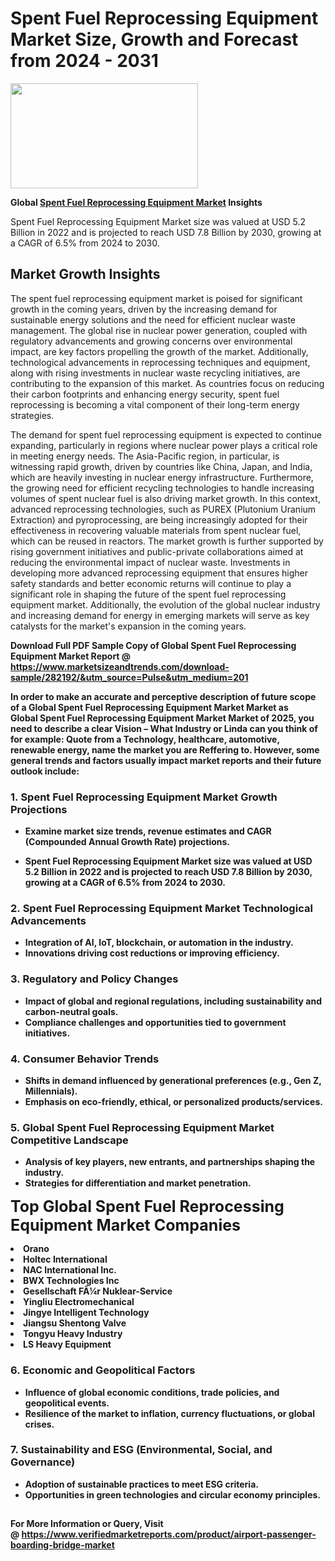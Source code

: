 <H1>Spent Fuel Reprocessing Equipment Market Size, Growth and Forecast from 2024 - 2031</H1><img class="aligncenter size-medium wp-image-584254" src="https://thirdeyenews.in/wp-content/uploads/2024/09/Global-Market-Research-300x168.jpeg" alt="" width="300" height="168" /><p><strong>Global&nbsp;<a href="https://www.marketsizeandtrends.com/download-sample/282192/&amp;utm_source=Pulse&amp;utm_medium=201">Spent Fuel Reprocessing Equipment Market</a> Insights</strong></p><p>Spent Fuel Reprocessing Equipment Market size was valued at USD 5.2 Billion in 2022 and is projected to reach USD 7.8 Billion by 2030, growing at a CAGR of 6.5% from 2024 to 2030.</p><p><h2>Market Growth Insights</h2> <p>The spent fuel reprocessing equipment market is poised for significant growth in the coming years, driven by the increasing demand for sustainable energy solutions and the need for efficient nuclear waste management. The global rise in nuclear power generation, coupled with regulatory advancements and growing concerns over environmental impact, are key factors propelling the growth of the market. Additionally, technological advancements in reprocessing techniques and equipment, along with rising investments in nuclear waste recycling initiatives, are contributing to the expansion of this market. As countries focus on reducing their carbon footprints and enhancing energy security, spent fuel reprocessing is becoming a vital component of their long-term energy strategies.</p> <p><strong></strong></p> <p>The demand for spent fuel reprocessing equipment is expected to continue expanding, particularly in regions where nuclear power plays a critical role in meeting energy needs. The Asia-Pacific region, in particular, is witnessing rapid growth, driven by countries like China, Japan, and India, which are heavily investing in nuclear energy infrastructure. Furthermore, the growing need for efficient recycling technologies to handle increasing volumes of spent nuclear fuel is also driving market growth. In this context, advanced reprocessing technologies, such as PUREX (Plutonium Uranium Extraction) and pyroprocessing, are being increasingly adopted for their effectiveness in recovering valuable materials from spent nuclear fuel, which can be reused in reactors. The market growth is further supported by rising government initiatives and public-private collaborations aimed at reducing the environmental impact of nuclear waste. Investments in developing more advanced reprocessing equipment that ensures higher safety standards and better economic returns will continue to play a significant role in shaping the future of the spent fuel reprocessing equipment market. Additionally, the evolution of the global nuclear industry and increasing demand for energy in emerging markets will serve as key catalysts for the market's expansion in the coming years. <p><strong></p><p><span class=""><strong>Download Full PDF Sample Copy of Global Spent Fuel Reprocessing Equipment Market Report</strong> @ <a href="https://www.marketsizeandtrends.com/download-sample/282192/&amp;utm_source=Pulse&amp;utm_medium=201" target="_blank">https://www.marketsizeandtrends.com/download-sample/282192/&amp;utm_source=Pulse&amp;utm_medium=201</a></span></p><p>In order to make an accurate and perceptive description of future scope of a Global&nbsp;Spent Fuel Reprocessing Equipment Market Market as Global&nbsp;Spent Fuel Reprocessing Equipment Market Market of 2025, you need to describe a clear Vision &ndash; What Industry or Linda can you think of for example: Quote from a Technology, healthcare, automotive, renewable energy, name the market you are Reffering to. However, some general trends and factors usually impact market reports and their future outlook include:</p><h3>1.&nbsp;<strong>Spent Fuel Reprocessing Equipment Market Growth Projections</strong></h3><ul><li>Examine market size trends, revenue estimates and CAGR (Compounded Annual Growth Rate) projections.</li><li><p>Spent Fuel Reprocessing Equipment Market size was valued at USD 5.2 Billion in 2022 and is projected to reach USD 7.8 Billion by 2030, growing at a CAGR of 6.5% from 2024 to 2030.</p></li></ul><h3>2.&nbsp;<strong>Spent Fuel Reprocessing Equipment Market Technological Advancements</strong></h3><ul><li>Integration of AI, IoT, blockchain, or automation in the industry.</li><li>Innovations driving cost reductions or improving efficiency.</li></ul><h3>3.&nbsp;<strong>Regulatory and Policy Changes</strong></h3><ul><li>Impact of global and regional regulations, including sustainability and carbon-neutral goals.</li><li>Compliance challenges and opportunities tied to government initiatives.</li></ul><h3>4.&nbsp;<strong>Consumer Behavior Trends</strong></h3><ul><li>Shifts in demand influenced by generational preferences (e.g., Gen Z, Millennials).</li><li>Emphasis on eco-friendly, ethical, or personalized products/services.</li></ul><h3>5.&nbsp;<strong>Global Spent Fuel Reprocessing Equipment Market Competitive Landscape</strong></h3><ul><li>Analysis of key players, new entrants, and partnerships shaping the industry.</li><li>Strategies for differentiation and market penetration.</li></ul><p data-pm-slice="1 1 []"><span style="color: inherit; font-family: inherit; font-size: 25px;">Top Global Spent Fuel Reprocessing Equipment Market Companies</span></p><div class="" data-test-id=""><p><li>Orano</li><li> Holtec International</li><li> NAC International Inc.</li><li> BWX Technologies Inc</li><li> Gesellschaft FÃ¼r Nuklear-Service</li><li> Yingliu Electromechanical</li><li> Jingye Intelligent Technology</li><li> Jiangsu Shentong Valve</li><li> Tongyu Heavy Industry</li><li> LS Heavy Equipment</li></p></div><h3>6.&nbsp;<strong>Economic and Geopolitical Factors</strong></h3><ul><li>Influence of global economic conditions, trade policies, and geopolitical events.</li><li>Resilience of the market to inflation, currency fluctuations, or global crises.</li></ul><h3>7.&nbsp;<strong>Sustainability and ESG (Environmental, Social, and Governance)</strong></h3><ul><li>Adoption of sustainable practices to meet ESG criteria.</li><li>Opportunities in green technologies and circular economy principles.</li></ul><h2><strong style="font-size: 14px;">For More Information or Query, Visit @&nbsp;</strong><a style="background-color: #ffffff; font-size: 14px;" href="https://www.marketsizeandtrends.com/report/spent-fuel-reprocessing-equipment-market/" target="_blank">https://www.verifiedmarketreports.com/product/airport-passenger-boarding-bridge-market</a></h2>

